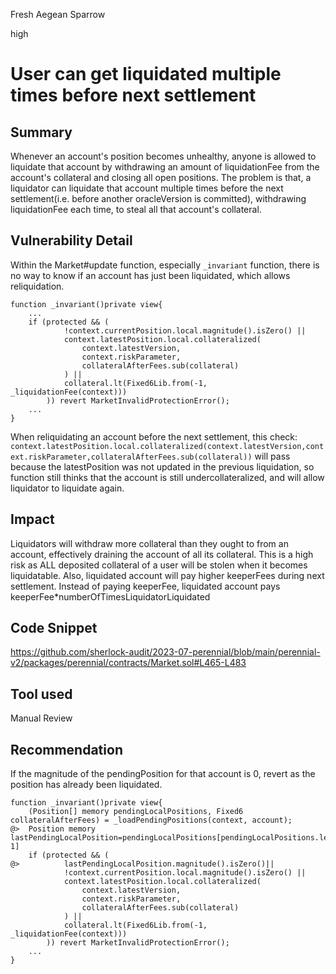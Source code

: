 Fresh Aegean Sparrow

high

# User can get liquidated multiple times before next settlement
## Summary

Whenever an account's position becomes unhealthy, anyone is allowed to liquidate that account by withdrawing an amount of liquidationFee from the account's collateral and closing all open positions.
The problem is that, a liquidator can liquidate that account multiple times before the next settlement(i.e. before another oracleVersion is committed), withdrawing liquidationFee each time, to steal all that account's collateral.

## Vulnerability Detail

Within the Market#update function, especially `_invariant` function, there is no way to know if an account has just been liquidated, which allows reliquidation.

```solidity
function _invariant()private view{
    ...
    if (protected && (
            !context.currentPosition.local.magnitude().isZero() ||
            context.latestPosition.local.collateralized(
                context.latestVersion,
                context.riskParameter,
                collateralAfterFees.sub(collateral)
            ) ||
            collateral.lt(Fixed6Lib.from(-1, _liquidationFee(context)))
        )) revert MarketInvalidProtectionError();
    ...
}
```

When reliquidating an account before the next settlement, this check: `context.latestPosition.local.collateralized(context.latestVersion,context.riskParameter,collateralAfterFees.sub(collateral))` will pass because the latestPosition was not updated in the previous liquidation, so function still thinks that the account is still undercollateralized, and will allow liquidator to liquidate again.

## Impact

Liquidators will withdraw more collateral than they ought to from an account, effectively draining the account of all its collateral.
This is a high risk as ALL deposited collateral of a user will be stolen when it becomes liquidatable.
Also, liquidated account will pay higher keeperFees during next settlement. Instead of paying keeperFee, liquidated account pays keeperFee\*numberOfTimesLiquidatorLiquidated

## Code Snippet

https://github.com/sherlock-audit/2023-07-perennial/blob/main/perennial-v2/packages/perennial/contracts/Market.sol#L465-L483

## Tool used

Manual Review

## Recommendation

If the magnitude of the pendingPosition for that account is 0, revert as the position has already been liquidated.

```solidity
function _invariant()private view{
    (Position[] memory pendingLocalPositions, Fixed6 collateralAfterFees) = _loadPendingPositions(context, account);
@>  Position memory lastPendingLocalPosition=pendingLocalPositions[pendingLocalPositions.length-1]
    if (protected && (
@>          lastPendingLocalPosition.magnitude().isZero()||
            !context.currentPosition.local.magnitude().isZero() ||
            context.latestPosition.local.collateralized(
                context.latestVersion,
                context.riskParameter,
                collateralAfterFees.sub(collateral)
            ) ||
            collateral.lt(Fixed6Lib.from(-1, _liquidationFee(context)))
        )) revert MarketInvalidProtectionError();
    ...
}
```
